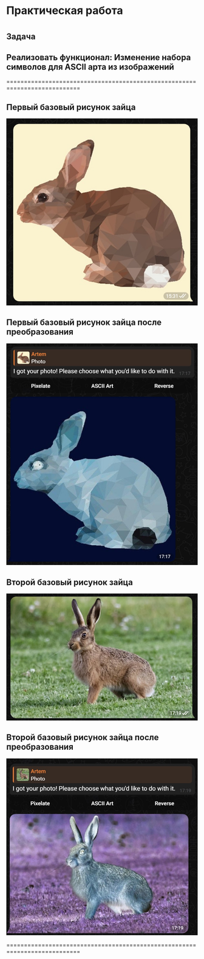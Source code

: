 # Практическая работа
# 
## Задача 
## Реализовать функционал: Изменение набора символов для ASCII арта из изображений
===========================================================================

## Первый базовый рисунок зайца
![](https://github.com/Lienar/Practicym3.2/blob/main/screen/base1.jpg)

## Первый базовый рисунок зайца после преобразования
![](https://github.com/Lienar/Practicym3.2/blob/main/screen/screen2_1.jpg)

## Второй базовый рисунок зайца
![](https://github.com/Lienar/Practicym3.2/blob/main/screen/base2.jpg)

## Второй базовый рисунок зайца после преобразования
![](https://github.com/Lienar/Practicym3.2/blob/main/screen/screen2_2.jpg)

===========================================================================
